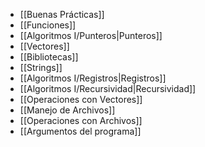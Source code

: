 - [[Buenas Prácticas]]
- [[Funciones]]
- [[Algoritmos I/Punteros|Punteros]]
- [[Vectores]]
- [[Bibliotecas]]
- [[Strings]]
- [[Algoritmos I/Registros|Registros]]
- [[Algoritmos I/Recursividad|Recursividad]]
- [[Operaciones con Vectores]]
- [[Manejo de Archivos]]
- [[Operaciones con Archivos]]
- [[Argumentos del programa]]
